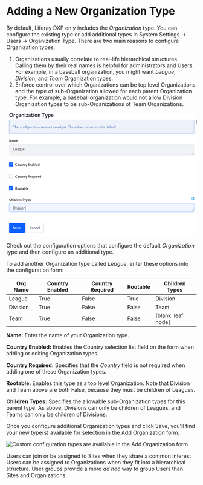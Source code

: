 # Adding a New Organization Type

By default, Liferay DXP only includes the *Organization* type. You can configure the existing type or add additional types in System Settings &rarr; Users &rarr; Organization Type. There are two main reasons to configure Organization types:

1. Organizations usually correlate to real-life hierarchical structures. Calling them by their real names is helpful for administrators and Users. For example, in a baseball organization, you might want *League*, *Division*, and *Team* Organization types.
1. Enforce control over which Organizations can be top level Organizations and the type of sub-Organization allowed for each parent Organization type. For example, a baseball organization would not allow Division Organization types to be sub-Organizations of Team Organizations.

![Create new organization types through the System Settings entry called Organization Types.](./adding-a-new-organization-type/images/01.png)

Check out the configuration options that configure the default *Organization* type and then configure an additional type.

To add another Organization type called *League*, enter these options into the configuration form:

| Org Name | Country Enabled | Country Required | Rootable | Children Types |
| --- | --- | --- | --- | --- |
| League | True | False | True | Division |
| Division | True | False | False | Team |
| Team | True | False | False | [blank: leaf node] |

**Name:** Enter the name of your Organization type.

**Country Enabled:** Enables the Country selection list field on the form when adding or editing Organization types.

**Country Required:** Specifies that the *Country* field is not required when adding one of these Organization types.

**Rootable:** Enables this type as a top level Organization. Note that Division and Team above are both False, because they must be children of Leagues.

**Children Types:** Specifies the allowable sub-Organization types for this parent type. As above, Divisions can only be children of Leagues, and Teams can only be children of Divisions.

Once you configure additional Organization types and click Save, you'll find your new type(s) available for selection in the Add Organization form.

![Custom configuration types are available in the Add Organization form.](./adding-a-new-organization-type/images/02.png)

Users can join or be assigned to Sites when they share a common interest. Users can be assigned to Organizations when they fit into a hierarchical structure. User groups provide a more *ad hoc* way to group Users than Sites and Organizations.
